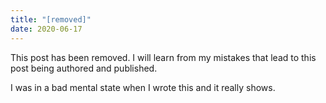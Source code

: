 ```yaml
---
title: "[removed]"
date: 2020-06-17
---
```


This post has been removed. I will learn from my mistakes that lead to this post
being authored and published.

I was in a bad mental state when I wrote this and it really shows.
